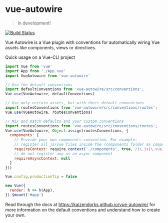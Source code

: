 # vue-autowire
> In development!

[![Build Status](https://travis-ci.com/kaizendorks/vue-autowire.svg?branch=master)](https://travis-ci.com/kaizendorks/vue-autowire)

Vue Autowire is a Vue plugin with conventions for automatically wiring Vue assets like components, views or directives.

Quick usage on a Vue-CLI project
```js
import Vue from 'vue'
import App from './App.vue'
import VueAutowire from 'vue-autowire'

// Use the default conventions
import defaultConventions from 'vue-autowire/src/conventions';
Vue.use(VueAutowire, defaultConventions)

// Use only certain assets, but with their default conventions
import routesConventions from 'vue-autowire/src/conventions/routes';
Vue.use(VueAutowire, routesConventions)

// Mix and match defaults and your custom conventions
import routesConventions from 'vue-autowire/src/conventions/routes';
Vue.use(VueAutowire, Object.assign(routesConventions, {
  components: {
    // Provide your own components convention. For example:
    // register all js/vue files inside the /components folder as components
    requireContext: require.context('./components', true, /(\.js|\.vue)$/),
    // do not register any as an async component
    requireAsyncContext: null
  }
}))

Vue.config.productionTip = false

new Vue({
  render: h => h(App),
}).$mount('#app')
```

Read through the docs at https://kaizendorks.github.io/vue-autowire/ for more information on the default conventions and understand how to create your own.
